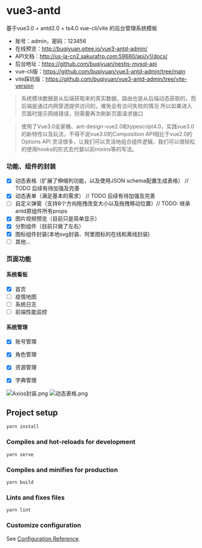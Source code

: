 # vue3-antd
基于vue3.0 + antd2.0 + ts4.0 vue-cli/vite 的后台管理系统模板
- 账号：admin，密码：123456
- 在线预览：http://buqiyuan.gitee.io/vue3-antd-admin/
- API文档：http://us-la-cn2.sakurafrp.com:59660/api/v1/docs/
- 后台地址：https://github.com/buqiyuan/nestjs-mysql-api
- vue-cli版：https://github.com/buqiyuan/vue3-antd-admin/tree/main 
- vite踩坑版：https://github.com/buqiyuan/vue3-antd-admin/tree/vite-version 
> 系统模块数据是从后端获取来的真实数据，路由也是从后端动态获取的，而后端是通过内网穿透提供访问的，难免会有访问失败的情况
> 所以如果进入页面时提示网络错误，则需要再次刷新页面请求接口

> 使用了Vue3.0全家桶、ant-design-vue2.0和typescript4.0，实践vue3.0的新特性以及玩法，不得不说vue3.0的Composition API相比于vue2.0的Options API
> 灵活很多，让我们可以灵活地组合组件逻辑，我们可以很轻松的使用hooks的形式去代替以前mixins等的写法。

### 功能、组件的封装
- [x] 动态表格（扩展了伸缩列功能，以及使用JSON schema配置生成表格） // TODO 后续有待加强及完善
- [x] 动态表单（满足基本的需求） // TODO 后续有待加强及完善
- [ ] 自定义弹窗（支持8个方向拖拽改变大小以及拖拽移动位置）// TODO: 继承antd原组件所有props
- [x] 图片视频预览（目前只是简单显示）
- [x] 分割组件（目前只做了左右）
- [x] 图标组件封装(本地svg封装、阿里图标的在线和离线封装)
- [ ] 其他...

### 页面功能
#### 系统看板
- [x] 首页
- [ ] 疫情地图
- [ ] 系统日志
- [ ] 前端性能监控
#### 系统管理
- [x] 账号管理
- [x] 角色管理
- [x] 资源管理
- [x] 字典管理


![Axios封装.png](http://ww1.sinaimg.cn/large/005IOlAWgy1gl8aroordlj311t0ng78r.jpg)
![动态表格.png](http://ww1.sinaimg.cn/large/005IOlAWgy1gl8bkci8mmj30s71ipah7.jpg)


## Project setup
```
yarn install
```

### Compiles and hot-reloads for development
```
yarn serve
```

### Compiles and minifies for production
```
yarn build
```

### Lints and fixes files
```
yarn lint
```

### Customize configuration
See [Configuration Reference](https://cli.vuejs.org/config/).
